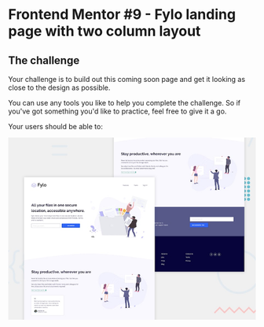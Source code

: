 # Frontend Mentor #9 - Fylo landing page with two column layout

## The challenge

Your challenge is to build out this coming soon page and get it looking as close to the design as possible.

You can use any tools you like to help you complete the challenge. So if you've got something you'd like to practice, feel free to give it a go.

Your users should be able to:

![Design preview for the Fylo landing page with two column layout challenge](./design/desktop-preview.jpg)
